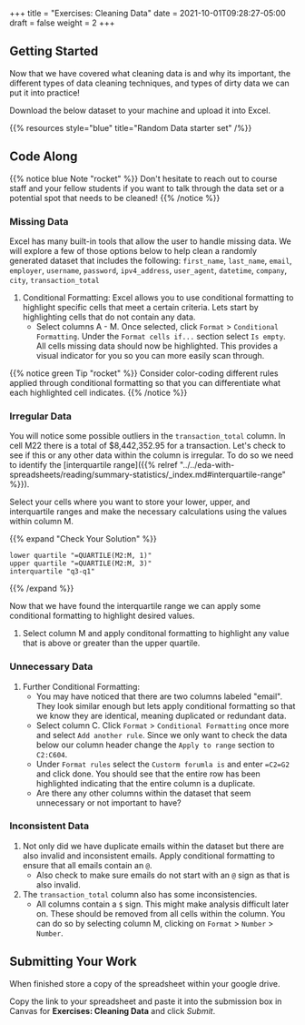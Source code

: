 +++
title = "Exercises: Cleaning Data"
date = 2021-10-01T09:28:27-05:00
draft = false
weight = 2
+++

## Getting Started

Now that we have covered what cleaning data is and why its important, the different types of data cleaning techniques, and types of dirty data we can put it into practice!

Download the below dataset to your machine and upload it into Excel.

{{% resources style="blue" title="Random Data starter set" /%}}

## Code Along

{{% notice blue Note "rocket" %}}
Don't hesitate to reach out to course staff and your fellow students if you want to talk through the data set or a potential spot that needs to be cleaned!
{{% /notice %}}

### Missing Data

Excel has many built-in tools that allow the user to handle missing data. We will explore a few of those options below to help clean a randomly generated dataset that includes the following:
`first_name`, `last_name`, `email`, `employer`, `username`, `password`, `ipv4_address`, `user_agent`, `datetime`, `company`, `city`, `transaction_total`

1. Conditional Formatting: Excel allows you to use conditional formatting to highlight specific cells that meet a certain criteria. Lets start by highlighting cells that do not contain any data.
   - Select columns A - M. Once selected, click `Format` > `Conditional Formatting`. Under the `Format cells if...` section select `Is empty`. All cells missing data should now be highlighted. This provides a visual indicator for you so you can more easily scan through.

{{% notice green Tip "rocket" %}}
Consider color-coding different rules applied through conditional formatting so that you can differentiate what each highlighted cell indicates.
{{% /notice %}}

### Irregular Data

You will notice some possible outliers in the `transaction_total` column. In cell M22 there is a total of $8,442,352.95 for a transaction. Let's check to see if this or any other data within the column is irregular. To do so we need to identify the [interquartile range]({{% relref "../../eda-with-spreadsheets/reading/summary-statistics/_index.md#interquartile-range" %}}).

Select your cells where you want to store your lower, upper, and interquartile ranges and make the necessary calculations using the values within column M.

{{% expand "Check Your Solution" %}}
```console
lower quartile "=QUARTILE(M2:M, 1)"
upper quartile "=QUARTILE(M2:M, 3)"
interquartile "q3-q1"
```
{{% /expand %}}

Now that we have found the interquartile range we can apply some conditional formatting to highlight desired values.

1. Select column M and apply conditonal formatting to highlight any value that is above or greater than the upper quartile.

### Unnecessary Data

1. Further Conditional Formatting:
   - You may have noticed that there are two columns labeled "email". They look similar enough but lets apply conditional formatting so that we know they are identical, meaning duplicated or redundant data.
   - Select column C. Click `Format` > `Conditional Formatting` once more and select `Add another rule`. Since we only want to check the data below our column header change the `Apply to range` section to `C2:C604`.
   - Under `Format rules` select the `Custorm forumla is` and enter `=C2=G2` and click done. You should see that the entire row has been highlighted indicating that the entire column is a duplicate.
   - Are there any other columns within the dataset that seem unnecessary or not important to have?

### Inconsistent Data

1. Not only did we have duplicate emails within the dataset but there are also invalid and inconsistent emails. Apply conditional formatting to ensure that all emails contain an `@`.
   - Also check to make sure emails do not start with an `@` sign as that is also invalid.
1. The `transaction_total` column also has some inconsistencies.
   - All columns contain a `$` sign. This might make analysis difficult later on. These should be removed from all cells within the column. You can do so by selecting column M, clicking on `Format` > `Number` > `Number`.

## Submitting Your Work

When finished store a copy of the spreadsheet within your google drive.

Copy the link to your spreadsheet and paste it into the submission box in Canvas for **Exercises: Cleaning Data** and click *Submit*.
